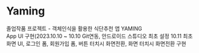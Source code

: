 # Yaming
졸업작품 프로젝트 - 객체인식을 활용한 식단추천 앱 YAMING <br>
App UI 구현(2023.10.10 ~
10.10 Git연동, 안드로이드 스튜디오 최초 설정
10.11 최초 화면 UI, 로그인 폼, 회원가입 폼, 버튼 터치시 화면전환, 화면 터치시 화면전환 구현
